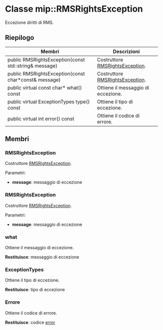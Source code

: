 # <a name="class-miprmsrightsexception"></a>Classe mip::RMSRightsException 
Eccezione diritti di RMS.
  
## <a name="summary"></a>Riepilogo
 Membri                        | Descrizioni                                
--------------------------------|---------------------------------------------
 public RMSRightsException(const std::string& message)  |  Costruttore [RMSRightsException](class_mip_rmsrightsexception.md).
 public RMSRightsException(const char*const& message)  |  Costruttore [RMSRightsException](class_mip_rmsrightsexception.md).
 public virtual const char* what() const  |  Ottiene il messaggio di eccezione.
 public virtual ExceptionTypes type() const  |  Ottiene il tipo di eccezione.
 public virtual int error() const  |  Ottiene il codice di errore.
  
## <a name="members"></a>Membri
  
### <a name="rmsrightsexception"></a>RMSRightsException
Costruttore [RMSRightsException](class_mip_rmsrightsexception.md).

Parametri:  
* **message**: messaggio di eccezione


  
### <a name="rmsrightsexception"></a>RMSRightsException
Costruttore [RMSRightsException](class_mip_rmsrightsexception.md).

Parametri:  
* **message**: messaggio di eccezione


  
### <a name="what"></a>what
Ottiene il messaggio di eccezione.

  
**Restituisce**: messaggio di eccezione
  
### <a name="exceptiontypes"></a>ExceptionTypes
Ottiene il tipo di eccezione.

  
**Restituisce**: tipo di eccezione
  
### <a name="error"></a>Errore
Ottiene il codice di errore.

  
**Restituisce**: codice [error](class_mip_error.md)
